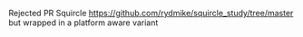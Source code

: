 Rejected PR Squircle https://github.com/rydmike/squircle_study/tree/master but wrapped in a platform aware variant